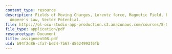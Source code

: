 ```yaml
---
content_type: resource
description: Fields of Moving Charges, Lorentz force, Magnetic Field, Biot-Savart,
  Ampere's Law, Vector Potential.
file: https://ol-ocw-studio-app-production.s3.amazonaws.com/courses/8-022-physics-ii-electricity-and-magnetism-fall-2002/b94f2d86cfa7be247b67d5624993f6fb_assignment08.pdf
file_type: application/pdf
resourcetype: Document
title: assignment08.pdf
uid: b94f2d86-cfa7-be24-7b67-d5624993f6fb
---
```

